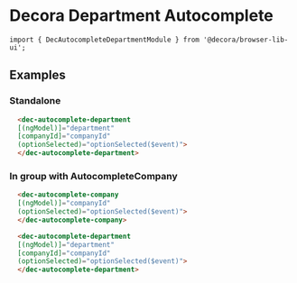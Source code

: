 # Decora Department Autocomplete

`import { DecAutocompleteDepartmentModule } from '@decora/browser-lib-ui';`

## Examples

### Standalone

```html
  <dec-autocomplete-department
  [(ngModel)]="department"
  [companyId]="companyId"
  (optionSelected)="optionSelected($event)">
  </dec-autocomplete-department>
```

### In group with AutocompleteCompany

```html
  <dec-autocomplete-company
  [(ngModel)]="companyId"
  (optionSelected)="optionSelected($event)">
  </dec-autocomplete-company>

  <dec-autocomplete-department
  [(ngModel)]="department"
  [companyId]="companyId"
  (optionSelected)="optionSelected($event)">
  </dec-autocomplete-department>
```
